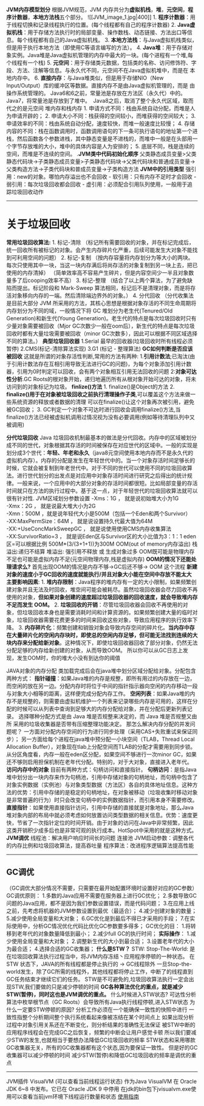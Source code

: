 **JVM内存模型划分**
	根据JVM规范，JVM 内存共分为**虚拟机栈**，**堆**，**元空间**，**程序计数器**，**本地方法栈**五个部分。
	![[JVM_image_1.jpg|400]]
	1.  **程序计数器**：用于线程切换和记录线程执行的位置。(每个线程都有自己的程序计数器)
	2.  **Java虚拟机栈**：用于存储方法执行时的局部变量、操作数栈、动态链接、方法出口等信息。每个线程都有自己的Java虚拟机栈。
	3.  **本地方法栈**：与Java虚拟机栈类似，但是用于执行本地方法（即使用C等语言编写的方法）。
	4.  **Java堆**：用于存储对象实例。Java堆是Java虚拟机管理的内存中最大的一块。(每个进程有一个堆,每个线程有一个栈)
	5.  **元空间**：用于存储类元数据，包括类的名称、访问修饰符、字段、方法、注解等信息。与永久代不同，元空间不在Java虚拟机堆中，而是在  本地内存中。
	6.  **直接内存**：与Java堆类似，但是用于存储NIO（New Input/Output）库的缓冲区等数据。直接内存不是由Java虚拟机管理的，而是   由操作系统管理的。
	Java6和6之前，常量池是存放在方法区（永久代）中的。 
	Java7，将常量池是存放到了堆中。 
	Java8之后，取消了整个永久代区域，取而代之的是元空间
堆内存和栈内存
	1. 申请方式不同：栈由系统自动分配，而堆是人为申请开辟的；
	2. 申请大小不同：栈获得的空间较小，而堆获得的空间较大；
	3. 申请效率的不同：栈由系统自动分配，速度较快，而堆一般速度比较慢；
	4. 存储内容的不同：栈在函数调用时，函数调用语句的下一条可执行语句的地址第一个进栈，然后函数各个参数进栈，其中静态变量是不进栈的，而堆中一般是在头部用一个字节存放堆的大小，堆中的具体内容是人为安排的；
	5. 底层不同，栈是连续的空间，而堆是不连续的空间。
.**JVM类中代码初始化顺序**
	父类静态成员变量>父类静态代码块->子类静态成员变量>子类静态代码块->父类代码块和普通成员变量->父类构造方法->子类代码块和普成员变量->子类构造方法
**JVM中的引用类型**
	强引用：new的对象。哪怕内存溢出也不会回收
	-
	软引用：只有内存不足时才会回收
	-
	弱引用：每次垃圾回收都会回收
	-
	虚引用：必须配合引用队列使用，一般用于追踪垃圾回收动作

---
# **关于垃圾回收**
**常用垃圾回收算法:**
	1. 标记-清除 （标记所有需要回收的对象，并在标记完成后，统一回收所有被标记的对象。会产生内存碎片化严重，后续可能发生大对象不能找到可利用空间的问题）
	2. 标记-复制 （按内存容量将内存划分为等大小的两块。每次只使用其中一块，当这一块内存满后将尚存活的对象复制到另一块上去，把已使用的内存清掉）
	（简单效率高不容易产生碎片，但是内容空间少一半且对象数量多了后cooping效率不高）
	3. 标记-整理 （结合了以上两个算法，为了避免缺陷而提出。标记阶段和 Mark-Sweep 算法相同，标记后不是清理对象，而是将存活对象移向内存的一端。然后清除端边界外的对象。）
	4. 分代回收 （分代收集法是目前大部分 JVM 所采用的方法，其核心思想是根据对象存活的不同生命周期将内存划分为不同的域，一般情况下将 GC 堆划分为老生代(Tenured/Old Generation)和新生代(Young Generation)。老生代的特点是每次垃圾回收时只有少量对象需要被回收（Mjor GC次数少一般在oom后），新生代的特点是每次垃圾回收时都有大量垃圾需要被回收（minor GC次数多），因此可以根据不同区域选择不同的算法。）
**典型垃圾回收器**
	1.Serial 最早的回收器(垃圾回收时所有线程必须暂停)
	2.CMS(标记-清除算法实现)
	3.G1 (标记 - 整理算法)
**GC如何判断是否应该被回收**
	这就是所谓的对象存活性判断,常用的方法有两种:
	1.**引用计数法**;已淘汰(由于引用计数法存在互相引用导致无法进行GC的问题)，为每个对象添加引用计数器，引用为0时判定可以回收，会有两个对象相互引用无法回收的问题
	2:**对象可达性分析**.GC Roots的根对象开始，递归地遍历所有从根对象开始可达的对象，将未访问到的对象标记为垃圾。
**finlize()方法**
	1. finalize()是Object的方法
	2. **finalize()用于在对象被垃圾回收之前执行清理操作子类**,可以覆盖这个方法来做一些系统资源的释放或者数据的清理 可以在finalize()让这个对象再次被引用，避免被GC回收；
	3. GC判定一个对象不可达时进行回收会调用finalize()方法,当finalize()方法已经被虚拟机调用过情况视为没有必要调用(例如等待清理队列中又被调用)

**分代垃圾回收**
	Java 垃圾回收机制最基本的做法是分代回收。内存中的区域被划分成不同的世代，对象根据其存活的时间被保存在对应世代的区域中。一般的实现是划分成3个世代：**年轻、年老和永久**（java8元空间使用本地内存而不是永久代的虚拟机内存）。内存的分配是发生在年轻世代中的。当一个对象存活时间足够长的时候，它就会被复制到年老世代中。对于不同的世代可以使用不同的垃圾回收算法。进行世代划分的出发点是对应用中对象存活时间进行研究之后得出的统计规律。一般来说，一个应用中的大部分对象的存活时间都很短。比如局部变量的存活时间就只在方法的执行过程中。基于这一点，对于年轻世代的垃圾回收算法就可以很有针对性.
JVM区域划分参数设置
	-Xms：1G ， 就是说初始堆大小为1G   
	-Xmx：2G ， 就是说最大堆大小为2G   
	-Xmn：500M ，就是说年轻代大小是500M（包括一个Eden和两个Survivor）   
	-XX:MaxPermSize：64M ， 就是说设置持久代最大值为64M   
	-XX:+UseConcMarkSweepGC ， 就是说使用使用CMS内存收集算法   
	-XX:SurvivorRatio=3 ， 就是说Eden区与Survivor区的大小比值为3：1：1
	eden区=可以根据比例 500M*(3/(3+1+1))为300M
OOM(out of memory内存溢出)
	栈溢出:递归不结算
	堆溢出: 强引用不释放  或  生成对象过多
	OOM既可能是物理内存不足也可能是虚拟内存不足(元空间物理内存,栈是虚拟内存)
**OOM的情况下还能处理请求么?**
	首先出现OOM的情况是内存不够->GC后还不够-> OOM 这个流程
	**新建对象的速度小于GC回收的速度就能执行/并且对象大小能在空间中存放不能太大**
	**主要影响因素**:
		1. **堆内存限制**：Java程序的堆内存有一定的大小限制，如果频繁创建对象并且无法及时回收，堆空间可能会被耗尽。虽然垃圾回收器会尽力回收不再使用的对象，**但如果对象创建的速度超过垃圾回收器的回收速度，就会导致堆内存不足而发生 OOM。**
		2. **垃圾回收的开销**：尽管垃圾回收器会回收不再使用的对象，但垃圾回收本身也是需要消耗时间和计算资源的。如果频繁创建大量的临时对象，垃圾回收器需要花费更多的时间来回收这些对象，导致应用程序的执行效率下降。
		3. **内存碎片化**：频繁创建和销毁对象会导致内存空间的碎片化。**当内存中存在大量碎片化的空闲内存块时，即使总的空闲内存足够，但可能无法找到连续的大块内存来分配给新对象**。这种情况下，即使垃圾回收器回收了部分对象，仍然无法分配足够的内存给新创建的对象，从而导致OOM。 所以你可以从GC日志上发现，发生OOM时，你的堆大小没有到达你的阈值

  
JAVA对象的内存分配
	类加载完成后会在java堆中划分区域分配给对象。分配包含两种方式：
	**指针碰撞**：如果Java堆的内存是规整，即所有用过的内存放在一边，而空闲的放在另一边。分配内存时将位于中间的指针指示器向空闲的内存移动一段与对象大小相等的距离，这样便完成分配内存工作。
	**空闲列表**：如果Java堆的内存不是规整的，则需要由虚拟机维护一个列表来记录哪些内存是可用的，这样在分配的时候可以从列表中查询到足够大的内存分配给对象，并在分配后更新列表记录。
	选择哪种分配方式是由 Java 堆是否规整来决定的，而 Java 堆是否规整又由所 采用的垃圾收集器是否带有压缩整理功能决定。
那怎么解决内存分配的并发问题呢？
	一方面对分配内存空间的行为进行同步处理（采用CAS+失败重试来保证同步）；
	另一方面给每个进程在java堆中预分配一小块空间（TLAB，Thread Local Allocation Buffer），对象现在tlab上分配空间而TLAB的分配才需要用到同步锁。
	从分区角度看，内存一般在eden区分配，如果空间不够进行一次minor GC，如果还不够则启用担保机制在老年代分配。特别的，对于大对象，直接进入老年代。
**访问内存中的对象**
	目前有两种方式：句柄访问和直接指针。
	**句柄访问**：是指Java堆中划分出一块内存来作为句柄池，引用中存储对象的句柄地址，而句柄中包含了对象实例数据（实例池）与对象类型数据（方法区）各自的具体地址信息。这种方法的优势：引用中存储的是稳定的句柄地址，在对象被移动（垃圾收集时移动对象是非常普遍的行为）时只会改变句柄中的实例数据指针，而引用本身不需要修改。
	**直接指针**：如果使用直接指针访问，引用中存储的直接就是对象地址，那么Java堆对象内部的布局中就必须考虑如何放置访问类型数据的相关信息。优势：速度更快，节省了一次指针定位的时间开销。由于对象的访问在Java中非常频繁，因此这类开销积少成多后也是非常可观的执行成本。HotSpot中采用的就是这种方式。
**JVM调优**
	线程池：解决用户响应时间长的问题
	连接池
	JVM启动参数：调整各代的内存比例和垃圾回收算法，提高吞吐量
	程序算法：改进程序逻辑算法提高性能

---
## **GC调优**
（GC调优大部分情况不需要，只需要在最开始配置环境时设置好对应的GC参数）
GC调优原则：
	1.多数的Java应用不需要在服务器上进行GC优化；
	2.多数导致GC问题的Java应用，都不是因为我们参数设置错误，而是代码问题；
	3.在应用上线之前，先考虑将机器的JVM参数设置到最优（最适合）；
	4.减少创建对象的数量；
	5.减少使用全局变量和大对象；
	6.GC优化是到最后不得已才采用的手段；
	7.在实际使用中，分析GC情况优化代码比优化GC参数要多得多；
GC优化的目：
	1.将转移到老年代的对象数量降低到最小；
	2.减少full GC的执行时间；
	**实际操作**：
	1.减少使用全局变量和大对象；
	2.调整新生代的大小到最合适；
	3.设置老年代的大小为最合适；
	4.选择合适的GC收集器；
**什么是STW？**
	STW: Stop-The-World: 是在垃圾回收算法执⾏过程当中，将JVM内存冻结丶应用程序停顿的⼀种状态。
	在STW 状态下，JAVA的所有线程都是停⽌执⾏的 -> GC线程除外
	一旦Stop-the-world发生，除了GC所需的线程外，其他线程都将停止工作，中断了的线程直到GC任务结束才继续它们的任务。
	STW是不可避免的,垃圾回收算法执⾏一定会出现STW,我们要做的只是减少停顿的时间
	**GC各种算法优化的重点，就是减少STW(暂停)，同时这也是JVM调优的重点。**
什么时候进入STW状态?
	可达性分析算法中枚举根节点（GC Roots）会导致所有Java执行线程停顿,进入STW状态
为什么一定要STW停顿的原因?
	分析工作必须在一个能确保一致性的快照中进行
	一致性指整个分析期间整个执行系统看起来像被冻结在某个时间点上
	如果出现分析过程中对象引用关系还在不断变化，则分析结果的准确性无法保证
	被STW中断的应用程序线程会在完成GC之后恢复，频繁的中断会让用户感觉卡顿
	所以我们要减少STW的发生,也就相当于要想办法降低GC垃圾回收的频率
	STW状态和采用哪款GC收集器无关，所有的GC收集器都有这个状态,因为要保证一致性。
	但是好的GC收集器可以减少停顿的时间
	减少STW(暂停)和降低GC垃圾回收的频率是调优的重点


---
JVM插件
	VisualVM (可以查看当前线程运行状态)
		作为Java VisualVM 在 Oracle JDK 6~8 中发布。它已在 Oracle JDK 9 中停用
		在jdk的bin包下jvisualvm.exe使用可以查看当前jvm环境下线程运行数量和状态
		[使用指南](https://www.cnblogs.com/baby123/p/11551626.html)











